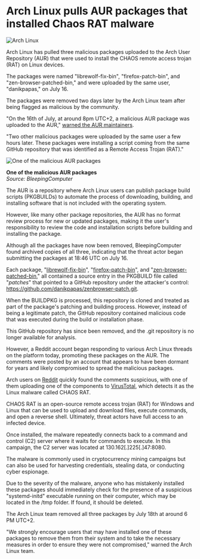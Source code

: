 # Arch Linux pulls AUR packages that installed Chaos RAT malware

![Arch Linux](https://www.bleepstatic.com/content/hl-images/2025/07/18/arch-linux-white.jpg)

Arch Linux has pulled three malicious packages uploaded to the Arch User Repository (AUR) that were used to install the CHAOS remote access trojan (RAT) on Linux devices.

The packages were named "librewolf-fix-bin", "firefox-patch-bin", and "zen-browser-patched-bin," and were uploaded by the same user, "danikpapas," on July 16.

The packages were removed two days later by the Arch Linux team after being flagged as malicious by the community.

"On the 16th of July, at around 8pm UTC+2, a malicious AUR package was uploaded to the AUR," [warned the AUR maintainers](https://lists.archlinux.org/archives/list/aur-general@lists.archlinux.org/thread/7EZTJXLIAQLARQNTMEW2HBWZYE626IFJ/).

"Two other malicious packages were uploaded by the same user a few hours later. These packages were installing a script coming from the same GitHub repository that was identified as a Remote Access Trojan (RAT)."

![One of the malicious AUR packages](https://www.bleepstatic.com/images/news/security/a/AUR/malicious-buildpkgs/malicious-aur-package.jpg)

**One of the malicious AUR packages**  
_Source: BleepingComputer_

The AUR is a repository where Arch Linux users can publish package build scripts (PKGBUILDs) to automate the process of downloading, building, and installing software that is not included with the operating system.

However, like many other package repositories, the AUR has no format review process for new or updated packages, making it the user's responsibility to review the code and installation scripts before building and installing the package.

Although all the packages have now been removed, BleepingComputer found archived copies of all three, indicating that the threat actor began submitting the packages at 18:46 UTC on July 16.

Each package, "[librewolf-fix-bin](https://web.archive.org/web/20250718142142/https://aur.archlinux.org/packages/librewolf-fix-bin)", "[firefox-patch-bin](https://web.archive.org/web/20250718140411/https://aur.archlinux.org/packages/firefox-patch-bin)", and "[zen-browser-patched-bin](https://web.archive.org/web/20250718135930/https://aur.archlinux.org/packages/zen-browser-patched-bin)," all contained a source entry in the PKGBUILD file called "_patches_" that pointed to a GitHub repository under the attacker's control: https://github.com/danikpapas/zenbrowser-patch.git.

When the BUILDPKG is processed, this repository is cloned and treated as part of the package's patching and building process. However, instead of being a legitimate patch, the GitHub repository contained malicious code that was executed during the build or installation phase.

This GitHub repository has since been removed, and the .git repository is no longer available for analysis.

However, a Reddit account began responding to various Arch Linux threads on the platform today, promoting these packages on the AUR. The comments were posted by an account that appears to have been dormant for years and likely compromised to spread the malicious packages.

Arch users on [Reddit](https://www.reddit.com/r/archlinux/comments/1m30py8/comment/n3t5w63/) quickly found the comments suspicious, with one of them uploading one of the components to [VirusTotal](https://www.virustotal.com/gui/file/d9f0df8da6d66aaae024bdca26a228481049595279595e96d5ec615392430d67), which detects it as the Linux malware called CHAOS RAT.

CHAOS RAT is an open-source remote access trojan (RAT) for Windows and Linux that can be used to upload and download files, execute commands, and open a reverse shell. Ultimately, threat actors have full access to an infected device.

Once installed, the malware repeatedly connects back to a command and control (C2) server where it waits for commands to execute. In this campaign, the C2 server was located at 130.162\[.\]225\[.\]47:8080.

The malware is commonly used in cryptocurrency mining campaigns but can also be used for harvesting credentials, stealing data, or conducting cyber espionage.

Due to the severity of the malware, anyone who has mistakenly installed these packages should immediately check for the presence of a suspicious "systemd-initd" executable running on their computer, which may be located in the /tmp folder. If found, it should be deleted.

The Arch Linux team removed all three packages by July 18th at around 6 PM UTC+2. 

"We strongly encourage users that may have installed one of these packages to remove them from their system and to take the necessary measures in order to ensure they were not compromised," warned the Arch Linux team.